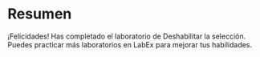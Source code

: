# Resumen

¡Felicidades! Has completado el laboratorio de Deshabilitar la selección. Puedes practicar más laboratorios en LabEx para mejorar tus habilidades.
